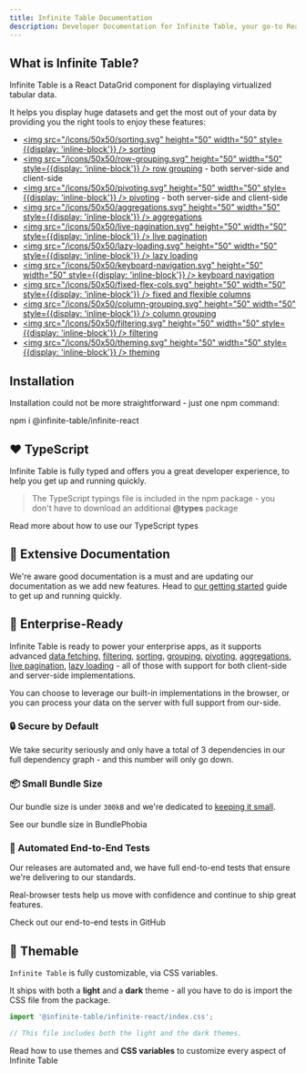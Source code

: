 ```yaml
---
title: Infinite Table Documentation
description: Developer Documentation for Infinite Table, your go-to React DataGrid component to handle huge amounts of data
---
```


<HomepageHero />

## What is Infinite Table?

Infinite Table is a React DataGrid component for displaying virtualized tabular data.

It helps you display huge datasets and get the most out of your data by providing you the right tools to enjoy these features:

- [<img src="/icons/50x50/sorting.svg" height="50" width="50" style={{display: 'inline-block'}} /> sorting](/docs/learn/sorting/overview)
- [<img src="/icons/50x50/row-grouping.svg" height="50" width="50" style={{display: 'inline-block'}} /> row grouping](/docs/learn/grouping-and-pivoting/grouping-rows) - both server-side and client-side
- [<img src="/icons/50x50/pivoting.svg" height="50" width="50" style={{display: 'inline-block'}} /> pivoting](/docs/learn/grouping-and-pivoting/pivoting/overview) - both server-side and client-side
- [<img src="/icons/50x50/aggregations.svg" height="50" width="50" style={{display: 'inline-block'}} /> aggregations](/docs/learn/grouping-and-pivoting/grouping-rows#aggregations)
- [<img src="/icons/50x50/live-pagination.svg" height="50" width="50" style={{display: 'inline-block'}} /> live pagination](/docs/learn/working-with-data/live-pagination)
- [<img src="/icons/50x50/lazy-loading.svg" height="50" width="50" style={{display: 'inline-block'}} /> lazy loading](/docs/learn/working-with-data/lazy-loading)
- [<img src="/icons/50x50/keyboard-navigation.svg" height="50" width="50" style={{display: 'inline-block'}} /> keyboard navigation](/docs/learn/keyboard-navigation/navigating-cells)
- [<img src="/icons/50x50/fixed-flex-cols.svg" height="50" width="50" style={{display: 'inline-block'}} /> fixed and flexible columns](/docs/learn/columns/fixed-and-flexible-size)
- [<img src="/icons/50x50/column-grouping.svg" height="50" width="50" style={{display: 'inline-block'}} /> column grouping](/docs/learn/columns/column-grouping)
- [<img src="/icons/50x50/filtering.svg" height="50" width="50" style={{display: 'inline-block'}} /> filtering](/docs/learn/filtering)
- [<img src="/icons/50x50/theming.svg" height="50" width="50" style={{display: 'inline-block'}} /> theming](/docs/learn/theming)

## Installation

Installation could not be more straightforward - just one npm command:

<TerminalBlock >
npm i @infinite-table/infinite-react
</TerminalBlock>

## ❤️ TypeScript

Infinite Table is fully typed and offers you a great developer experience, to help you get up and running quickly.

> The TypeScript typings file is included in the npm package - you don't have to download an additional **@types** package

<HeroCards>
<YouWillLearnCard title="Learn about our TypeScript typings" path="/docs/learn/getting-started/typescript-types">
Read more about how to use our TypeScript types
</YouWillLearnCard>

</HeroCards>

## 📄 Extensive Documentation

We're aware good documentation is a must and are updating our documentation as we add new features. Head to [our getting started](/docs/learn/getting-started) guide to get up and running quickly.

## 🏢 Enterprise-Ready

Infinite Table is ready to power your enterprise apps, as it supports advanced [data fetching](/docs/learn/working-with-data#data-loading-strategies), [filtering](/docs/learn/filtering), [sorting](/docs/learn/sorting/overview), [grouping](/docs/learn/grouping-and-pivoting/grouping-rows), [pivoting](/docs/learn/grouping-and-pivoting/pivoting/overview), [aggregations](/docs/learn/grouping-and-pivoting/group-aggregations), [live pagination](/docs/learn/working-with-data/live-pagination), [lazy loading](/docs/learn/working-with-data/lazy-loading) - all of those with support for both client-side and server-side implementations.

You can choose to leverage our built-in implementations in the browser, or you can process your data on the server with full support from our-side.

### 🔒 Secure by Default

We take security seriously and only have a total of 3 dependencies in our full dependency graph - and this number will only go down.

### 📦 Small Bundle Size

Our bundle size is under `300kB` and we're dedicated to [keeping it small](https://bundlephobia.com/package/@infinite-table/infinite-react).

<HeroCards>
<YouWillLearnCard title="Small bundle" newTab path="https://bundlephobia.com/package/@infinite-table/infinite-react">

See our bundle size in BundlePhobia

</YouWillLearnCard>
</HeroCards>

### 🧪 Automated End-to-End Tests

Our releases are automated and, we have full end-to-end tests that ensure we're delivering to our standards.

Real-browser tests help us move with confidence and continue to ship great features.

<HeroCards>
<YouWillLearnCard title="End-to-end tests" newTab path="https://github.com/infinite-table/infinite-react/tree/master/examples/src/pages/tests">

Check out our end-to-end tests in GitHub

</YouWillLearnCard>

</HeroCards>

## 🎨 Themable

`Infinite Table` is fully customizable, via CSS variables.

It ships with both a **light** and a **dark** theme - all you have to do is import the CSS file from the package.

```ts
import '@infinite-table/infinite-react/index.css';

// This file includes both the light and the dark themes.
```

<HeroCards>
<YouWillLearnCard title="Theming with CSS Variables" path="/docs/learn/theming#css-variables">

Read how to use themes and **CSS variables** to customize every aspect of Infinite Table

</YouWillLearnCard>
</HeroCards>
